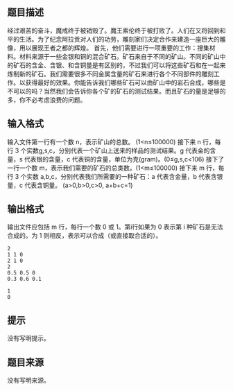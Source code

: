 ## 题目描述

经过艰苦的奋斗，魔戒终于被销毁了。魔王索伦终于被打败了。人们在又将回到和平的生活。为了纪念阿拉贡对人们的功劳，雕刻家们决定合作来建造一座巨大的雕像，用以展现王者之都的辉煌。
首先，他们需要进行一项重要的工作：搜集材料。材料来源于一些金银和铜的混合矿石。矿石来自于不同的矿山。不同的矿山中的矿石的含金、含银、和含铜量是有区别的，不过我们可以将这些矿石和在一起来炼制新的矿石。我们需要很多不同金属含量的矿石来进行各个不同部件的雕刻工作。以获得最好的效果。你能告诉我们哪些矿石可以由矿山中的岩石合成，哪些是不可以的吗？当然我们会告诉你各个矿的矿石的测试结果。而且矿石的量是足够的多，你不必考虑浪费的问题。

## 输入格式

输入文件第一行有一个数 n，表示矿山的总数。 (1<n≤100000)
接下来 n 行，每行 3 个实数g,s,c，分别代表一个矿山上送来的样品的测试结果。g 代表金的含量，s 代表银的含量，c 代表铜的含量，单位为克(gram)。(0≤g,s,c<106)
接下了一行一个数 m，表示我们需要的矿石的总类数。(1<m≤100000)
接下来 m 行，每行 3 个实数 a,b,c，分别代表我们所需要的一种矿石：a 代表含金量，b 代表含银量，c 代表含铜量。 (a>0,b>0,c>0, a+b+c=1)

## 输出格式

输出文件应包括 m 行，每行一个数 0 或 1。第i行如果为 0 表示第 i 种矿石是无法合成的。为 1 则相反，表示可以合成（或直接取合适的）。

```input1
2
1 1 0
2 1 0
2
0.5 0.5 0
0.3 0.6 0.1
```

```output1
1
0
```

## 提示

没有写明提示。

## 题目来源

没有写明来源。

